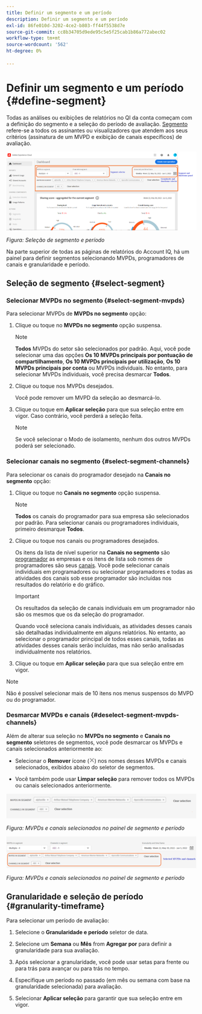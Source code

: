 ```yaml
---
title: Definir um segmento e um período
description: Definir um segmento e um período
exl-id: 86fe010d-3202-4ce2-b803-ff44f5538d7e
source-git-commit: cc8b34705d9ede95c5e5f25cab1b86a772abec02
workflow-type: tm+mt
source-wordcount: '562'
ht-degree: 0%

---
```


# Definir um segmento e um período {#define-segment}

Todas as análises ou exibições de relatórios no QI da conta começam com a definição do segmento e a seleção do período de avaliação. [Segmento](/help/AccountIQ/product-concepts.md#segmet-def) refere-se a todos os assinantes ou visualizadores que atendem aos seus critérios (assinatura de um MVPD e exibição de canais específicos) de avaliação.

![](assets/segment-panel.png)

*Figura: Seleção de segmento e período*

Na parte superior de todas as páginas de relatórios do Account IQ, há um painel para definir segmentos selecionando MVPDs, programadores de canais e granularidade e período.

## Seleção de segmento {#select-segment}

### Selecionar MVPDs no segmento {#select-segment-mvpds}

Para selecionar MVPDs de **MVPDs no segmento** opção:

1. Clique ou toque no **MVPDs no segmento** opção suspensa.

   >[!NOTE]
   >
   >**Todos** MVPDs do setor são selecionados por padrão. Aqui, você pode selecionar uma das opções **Os 10 MVPDs principais por pontuação de compartilhamento**, **Os 10 MVPDs principais por utilização**, **Os 10 MVPDs principais por conta** ou MVPDs individuais. No entanto, para selecionar MVPDs individuais, você precisa desmarcar **Todos**.

1. Clique ou toque nos MVPDs desejados.

   Você pode remover um MVPD da seleção ao desmarcá-lo.

1. Clique ou toque em **Aplicar seleção** para que sua seleção entre em vigor. Caso contrário, você perderá a seleção feita.

   >[!NOTE]
   >
   >Se você selecionar o Modo de isolamento, nenhum dos outros MVPDs poderá ser selecionado.

### Selecionar canais no segmento {#select-segment-channels}

Para selecionar os canais do programador desejado na **Canais no segmento** opção:

1. Clique ou toque no **Canais no segmento** opção suspensa.

   >[!NOTE]
   >
   >**Todos** os canais do programador para sua empresa são selecionados por padrão. Para selecionar canais ou programadores individuais, primeiro desmarque **Todos**.

1. Clique ou toque nos canais ou programadores desejados.

   Os itens da lista de nível superior na **Canais no segmento** são [programador](/help/AccountIQ/product-concepts.md#programmer-def) as empresas e os itens de lista sob nomes de programadores são seus [canais](/help/AccountIQ/product-concepts.md#channel-def). Você pode selecionar canais individuais em programadores ou selecionar programadores e todas as atividades dos canais sob esse programador são incluídas nos resultados do relatório e do gráfico.

   <!--![](assets/programmer-channels.png)
   *Figure: Programmers and channels listed in channels selector*-->

   >[!IMPORTANT]
   >
   >Os resultados da seleção de canais individuais em um programador não são os mesmos que os da seleção do programador.
   >
   >
   >Quando você seleciona canais individuais, as atividades desses canais são detalhadas individualmente em alguns relatórios. No entanto, ao selecionar o programador principal de todos esses canais, todas as atividades desses canais serão incluídas, mas não serão analisadas individualmente nos relatórios.

1. Clique ou toque em **Aplicar seleção** para que sua seleção entre em vigor.

>[!NOTE]
>
>Não é possível selecionar mais de 10 itens nos menus suspensos do MVPD ou do programador.

### Desmarcar MVPDs e canais {#deselect-segment-mvpds-channels}

Além de alterar sua seleção no **MVPDs no segmento** e **Canais no segmento** seletores de segmentos, você pode desmarcar os MVPDs e canais selecionados anteriormente ao:

* Selecionar o **Remover** ícone (![ícone remover](assets/remove-icon.png)) nos nomes desses MVPDs e canais selecionados, exibidos abaixo do seletor de segmentos.

* Você também pode usar **Limpar seleção** para remover todos os MVPDs ou canais selecionados anteriormente.

![](assets/segment-panel-selection1.png)

*Figura: MVPDs e canais selecionados no painel de segmento e período*

![](assets/segment-panel-selection.png)

*Figura: MVPDs e canais selecionados no painel de segmento e período*

## Granularidade e seleção de período {#granularity-timeframe}

Para selecionar um período de avaliação:

1. Selecione o **Granularidade e período** seletor de data.

1. Selecione um **Semana** ou **Mês** from **Agregar por** para definir a granularidade para sua avaliação.

   <!--![](assets/granularity-timeframe-weekwise.png)   *Figure: Date picker to select Granularity and time frame*-->

1. Após selecionar a granularidade, você pode usar setas para frente ou para trás para avançar ou para trás no tempo.

1. Especifique um período no passado (em mês ou semana com base na granularidade selecionada) para avaliação.

1. Selecionar **Aplicar seleção** para garantir que sua seleção entre em vigor.
